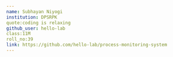 ```yaml
---
name: Subhayan Niyogi
institution: DPSRPK
quote:coding is relaxing
github_user: hello-lab
class:11M
roll_no:39
link: https://github.com/hello-lab/process-monitoring-system
---
```

